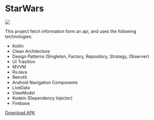 # StarWars
 ![](preview.gif)

This project fetch information form an api, and uses the following technologies:

  - Kotlin
  - Clean Architecture
  - Design Patterns (Singleton, Factory, Repository, Strategy, Observer)
  - UI Trasition
  - MVVM
  - RxJava
  - Retrofit
  - Android Navigation Components
  - LiveData
  - ViewModel
  - Kodein (Dependency Injector)
  - Firebase 

[Download APK](https://github.com/janbarari/starwars/starwars.apk)
